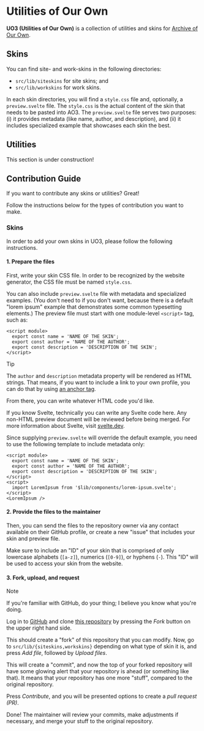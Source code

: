 # Utilities of Our Own

**UO3 (Utilities of Our Own)** is a collection of utilities and skins for [Archive of Our Own](https://archiveofourown.org/).

## Skins

You can find site- and work-skins in the following directories:

- `src/lib/siteskins` for site skins; and
- `src/lib/workskins` for work skins.

In each skin directories, you will find a `style.css` file and, optionally, a `preview.svelte` file.
The `style.css` is the actual content of the skin that needs to be pasted into AO3.
The `preview.svelte` file serves two purposes: (i) it provides metadata (like name, author, and description), and (ii) it includes specialized example that showcases each skin the best.

## Utilities

This section is under construction!

## Contribution Guide

If you want to contribute any skins or utilities?
Great!

Follow the instructions below for the types of contribution you want to make.

### Skins

In order to add your own skins in UO3, please follow the following instructions.

#### 1. Prepare the files

First, write your skin CSS file.
In order to be recognized by the website generator, the CSS file must be named `style.css`.

You can also include `preview.svelte` file with metadata and specialized examples.
(You don't need to if you don't want, because there is a default "lorem ipsum" example that demonstrates some common typesetting elements.)
The preview file must start with one module-level `<script>` tag, such as:

```svelte
<script module>
  export const name = 'NAME OF THE SKIN';
  export const author = 'NAME OF THE AUTHOR';
  export const description = 'DESCRIPTION OF THE SKIN';
</script>
```

> [!TIP]
> The `author` and `description` metadata property will be rendered as HTML strings.
> That means, if you want to include a link to your own profile, you can do that by using [an anchor tag](https://developer.mozilla.org/en-US/docs/Web/HTML/Reference/Elements/a).

From there, you can write whatever HTML code you'd like.

If you know Svelte, technically you can write any Svelte code here.
Any non-HTML preview document will be reviewed before being merged.
For more information about Svelte, visit [svelte.dev](https://svelte.dev/).

Since supplying `preview.svelte` will override the default example, you need to use the following template to include metadata only:

``` svelte
<script module>
  export const name = 'NAME OF THE SKIN';
  export const author = 'NAME OF THE AUTHOR';
  export const description = 'DESCRIPTION OF THE SKIN';
</script>
<script>
  import LoremIpsum from '$lib/components/lorem-ipsum.svelte';
</script>
<LoremIpsum />
```

#### 2. Provide the files to the maintainer

Then, you can send the files to the repository owner via any contact available on their GitHub profile, or create a new "issue" that includes your skin and preview file.

Make sure to include an "ID" of your skin that is comprised of only lowercase alphabets (`[a-z]`), numerics (`[0-9]`), or hyphens (`-`).
This "ID" will be used to access your skin from the website.

#### 3. Fork, upload, and request

> [!NOTE]
> If you're familiar with GitHub, do your thing; I believe you know what you're doing.

Log in to [GitHub](https://github.com/) and clone [this repository](https://github.com/RangHo/uo3) by pressing the _Fork_ button on the upper right hand side.

This should create a "fork" of this repository that you can modify.
Now, go to `src/lib/{siteskins,workskins}` depending on what type of skin it is, and press _Add file_, followed by _Upload files_.

This will create a "commit", and now the top of your forked repository will have some glowing alert that your repository is ahead (or something like that).
It means that your repository has one more "stuff", compared to the original repository.

Press _Contribute_, and you will be presented options to create a _pull request (PR)_.

Done!
The maintainer will review your commits, make adjustments if necessary, and merge your stuff to the original repository.
